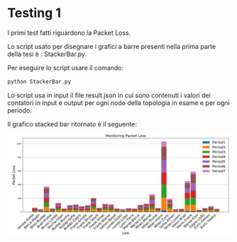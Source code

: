 # Testing 1
I primi test fatti riguardono la Packet Loss.

Lo script usato per disegnare i grafici a barre presenti nella prima parte della tesi è : StackerBar.py.

Per eseguire lo script usare il comando:
~~~bash
python StackerBar.py
~~~
Lo script usa in input il file result.json in cui sono contenuti i valori dei contatori in input e output per ogni nodo della topologia in esame e per ogni periodo.

Il grafico stacked bar ritornato è il seguente:

![graph](https://github.com/netgroup-polito/passive-monitoring-technique/blob/master/docs/bics30sloss1.png)
